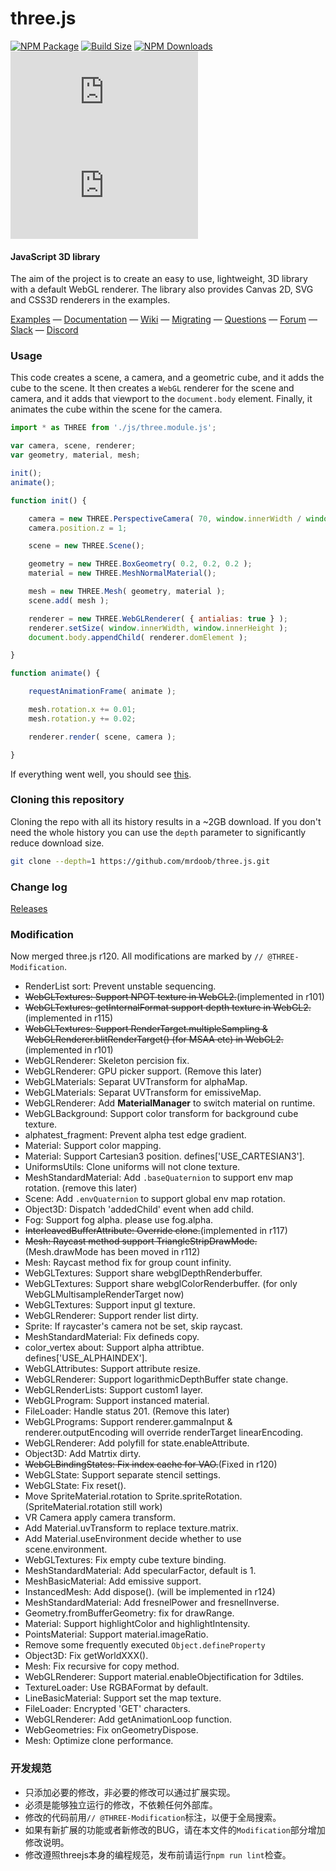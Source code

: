 three.js
========

[![NPM Package][npm]][npm-url]
[![Build Size][build-size]][build-size-url]
[![NPM Downloads][npm-downloads]][npmtrends-url]
[![Dev Dependencies][dev-dependencies]][dev-dependencies-url]
[![Language Grade][lgtm]][lgtm-url]

#### JavaScript 3D library ####

The aim of the project is to create an easy to use, lightweight, 3D library with a default WebGL renderer. The library also provides Canvas 2D, SVG and CSS3D renderers in the examples.

[Examples](http://threejs.org/examples/) &mdash;
[Documentation](http://threejs.org/docs/) &mdash;
[Wiki](https://github.com/mrdoob/three.js/wiki) &mdash;
[Migrating](https://github.com/mrdoob/three.js/wiki/Migration-Guide) &mdash;
[Questions](http://stackoverflow.com/questions/tagged/three.js) &mdash;
[Forum](https://discourse.threejs.org/) &mdash;
[Slack](https://join.slack.com/t/threejs/shared_invite/enQtMzYxMzczODM2OTgxLTQ1YmY4YTQxOTFjNDAzYmQ4NjU2YzRhNzliY2RiNDEyYjU2MjhhODgyYWQ5Y2MyZTU3MWNkOGVmOGRhOTQzYTk) &mdash;
[Discord](https://discordapp.com/invite/HF4UdyF)

### Usage ###

This code creates a scene, a camera, and a geometric cube, and it adds the cube to the scene. It then creates a `WebGL` renderer for the scene and camera, and it adds that viewport to the `document.body` element. Finally, it animates the cube within the scene for the camera.

```javascript
import * as THREE from './js/three.module.js';

var camera, scene, renderer;
var geometry, material, mesh;

init();
animate();

function init() {

	camera = new THREE.PerspectiveCamera( 70, window.innerWidth / window.innerHeight, 0.01, 10 );
	camera.position.z = 1;

	scene = new THREE.Scene();

	geometry = new THREE.BoxGeometry( 0.2, 0.2, 0.2 );
	material = new THREE.MeshNormalMaterial();

	mesh = new THREE.Mesh( geometry, material );
	scene.add( mesh );

	renderer = new THREE.WebGLRenderer( { antialias: true } );
	renderer.setSize( window.innerWidth, window.innerHeight );
	document.body.appendChild( renderer.domElement );

}

function animate() {

	requestAnimationFrame( animate );

	mesh.rotation.x += 0.01;
	mesh.rotation.y += 0.02;

	renderer.render( scene, camera );

}
```

If everything went well, you should see [this](https://jsfiddle.net/8kubjpL5/).

### Cloning this repository ###

Cloning the repo with all its history results in a ~2GB download. If you don't need the whole history you can use the `depth` parameter to significantly reduce download size.

```sh
git clone --depth=1 https://github.com/mrdoob/three.js.git
```

### Change log ###

[Releases](https://github.com/mrdoob/three.js/releases)


[npm]: https://img.shields.io/npm/v/three
[npm-url]: https://www.npmjs.com/package/three
[build-size]: https://badgen.net/bundlephobia/minzip/three
[build-size-url]: https://bundlephobia.com/result?p=three
[npm-downloads]: https://img.shields.io/npm/dw/three
[npmtrends-url]: https://www.npmtrends.com/three
[dev-dependencies]: https://img.shields.io/david/dev/mrdoob/three.js
[dev-dependencies-url]: https://david-dm.org/mrdoob/three.js#info=devDependencies
[lgtm]: https://img.shields.io/lgtm/alerts/github/mrdoob/three.js
[lgtm-url]: https://lgtm.com/projects/g/mrdoob/three.js/

### Modification ###

Now merged three.js r120.
All modifications are marked by `// @THREE-Modification`.

* RenderList sort: Prevent unstable sequencing.
* ~~WebGLTextures: Support NPOT texture in WebGL2.~~(implemented in r101)
* ~~WebGLTextures: getInternalFormat support depth texture in WebGL2.~~(implemented in r115)
* ~~WebGLTextures: Support RenderTarget.multipleSampling & WebGLRenderer.blitRenderTarget() (for MSAA etc) in WebGL2.~~(implemented in r101)
* WebGLRenderer: Skeleton percision fix.
* WebGLRenderer: GPU picker support. (Remove this later)
* WebGLMaterials: Separat UVTransform for alphaMap.
* WebGLMaterials: Separat UVTransform for emissiveMap.
* WebGLRenderer: Add **MaterialManager** to switch material on runtime.
* WebGLBackground: Support color transform for background cube texture.
* alphatest_fragment: Prevent alpha test edge gradient.
* Material: Support color mapping.
* Material: Support Cartesian3 position. defines['USE_CARTESIAN3'].
* UniformsUtils: Clone uniforms will not clone texture.
* MeshStandardMaterial: Add `.baseQuaternion` to support env map rotation. (remove this later)
* Scene: Add `.envQuaternion` to support global env map rotation.
* Object3D: Dispatch 'addedChild' event when add child.
* Fog: Support fog alpha. please use fog.alpha.
* ~~InterleavedBufferAttribute: Override clone.~~(implemented in r117)
* ~~Mesh: Raycast method support TriangleStripDrawMode.~~(Mesh.drawMode has been moved in r112)
* Mesh: Raycast method fix for group count infinity.
* WebGLTextures: Support share webglDepthRenderbuffer.
* WebGLTextures: Support share webglColorRenderbuffer. (for only WebGLMultisampleRenderTarget now)
* WebGLTextures: Support input gl texture.
* WebGLRenderer: Support render list dirty.
* Sprite: If raycaster's camera not be set, skip raycast.
* MeshStandardMaterial: Fix defineds copy.
* color_vertex about: Support alpha attribtue. defines['USE_ALPHAINDEX'].
* WebGLAttributes: Support attribute resize.
* WebGLRenderer: Support logarithmicDepthBuffer state change.
* WebGLRenderLists: Support custom1 layer.
* WebGLProgram: Support instanced material.
* FileLoader: Handle status 201. (Remove this later)
* WebGLPrograms: Support renderer.gammaInput & renderer.outputEncoding will override renderTarget linearEncoding.
* WebGLRenderer: Add polyfill for state.enableAttribute.
* Object3D: Add Matrtix dirty.
* ~~WebGLBindingStates: Fix index cache for VAO.~~(Fixed in r120)
* WebGLState: Support separate stencil settings.
* WebGLState: Fix reset().
* Move SpriteMaterial.rotation to Sprite.spriteRotation. (SpriteMaterial.rotation still work)
* VR Camera apply camera transform.
* Add Material.uvTransform to replace texture.matrix.
* Add Material.useEnvironment decide whether to use scene.environment.
* WebGLTextures: Fix empty cube texture binding.
* MeshStandardMaterial: Add specularFactor, default is 1.
* MeshBasicMaterial: Add emissive support.
* InstancedMesh: Add dispose(). (will be implemented in r124)
* MeshStandardMaterial: Add fresnelPower and fresnelInverse.
* Geometry.fromBufferGeometry: fix for drawRange.
* Material: Support highlightColor and highlightIntensity.
* PointsMaterial: Support material.imageRatio.
* Remove some frequently executed `Object.defineProperty`
* Object3D: Fix getWorldXXX().
* Mesh: Fix recursive for copy method.
* WebGLRenderer: Support material.enableObjectification for 3dtiles.
* TextureLoader: Use RGBAFormat by default.
* LineBasicMaterial: Support set the map texture.
* FileLoader: Encrypted 'GET' characters.
* WebGLRenderer: Add getAnimationLoop function.
* WebGeometries: Fix onGeometryDispose.
* Mesh: Optimize clone performance.

### 开发规范 ###

* 只添加必要的修改，非必要的修改可以通过扩展实现。
* 必须是能够独立运行的修改，不依赖任何外部库。
* 修改的代码前用`// @THREE-Modification`标注，以便于全局搜索。
* 如果有新扩展的功能或者新修改的BUG，请在本文件的`Modification`部分增加修改说明。
* 修改遵照threejs本身的编程规范，发布前请运行`npm run lint`检查。